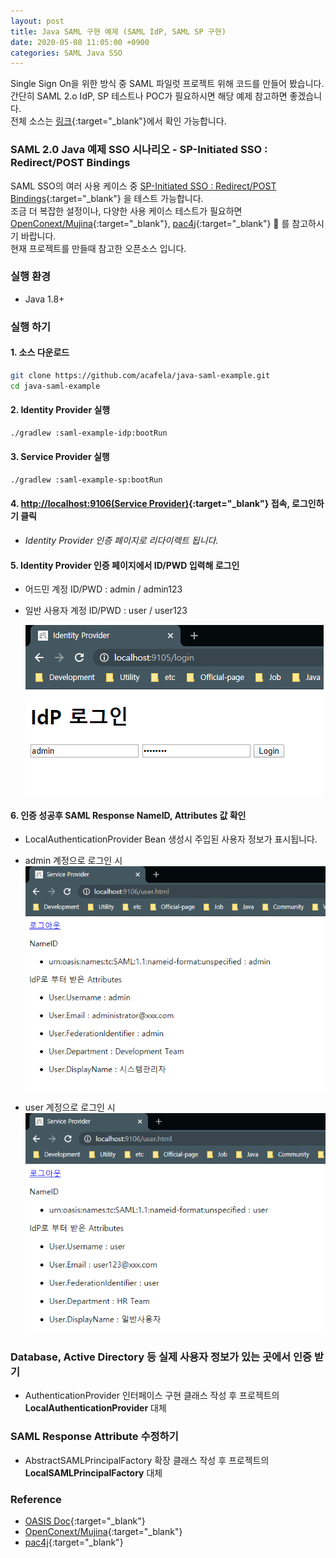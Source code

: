 ```yaml
---
layout: post
title: Java SAML 구현 예제 (SAML IdP, SAML SP 구현)
date: 2020-05-08 11:05:00 +0900
categories: SAML Java SSO
---
```


Single Sign On을 위한 방식 중 SAML 파일럿 프로젝트 위해 코드를 만들어 봤습니다.  
간단히 SAML 2.o IdP, SP 테스트나 POC가 필요하시면 해당 예제 참고하면 좋겠습니다.  
전체 소스는 [링크](https://github.com/acafela/java-saml-example){:target="_blank"}에서 확인 가능합니다.  

### SAML 2.0 Java 예제 SSO 시나리오 - SP-Initiated SSO : Redirect/POST Bindings

SAML SSO의 여러 사용 케이스 중 [SP-Initiated SSO : Redirect/POST Bindings](http://docs.oasis-open.org/security/saml/Post2.0/sstc-saml-tech-overview-2.0-cd-02.html#5.1.2.SP-Initiated%20SSO:%20%20Redirect/POST%20Bindings|outline){:target="_blank"} 을 테스트 가능합니다.  
조금 더 복잡한 설정이나, 다양한 사용 케이스 테스트가 필요하면 [OpenConext/Mujina](https://github.com/OpenConext/Mujina){:target="_blank"}, [pac4j](https://github.com/pac4j/pac4j){:target="_blank"} 🙏 를 참고하시기 바랍니다.  
현재 프로젝트를 만들때 참고한 오픈소스 입니다.

### 실행 환경

- Java 1.8+

### 실행 하기

#### 1. 소스 다운로드

```bash
git clone https://github.com/acafela/java-saml-example.git
cd java-saml-example
```

#### 2. Identity Provider 실행

```bash
./gradlew :saml-example-idp:bootRun
```

#### 3. Service Provider 실행

```bash
./gradlew :saml-example-sp:bootRun
```

#### 4. [http://localhost:9106(Service Provider)](http://localhost:9106){:target="_blank"} 접속, 로그인하기 클릭

- _Identity Provider 인증 페이지로 리다이렉트 됩니다._

#### 5. Identity Provider 인증 페이지에서 ID/PWD 입력해 로그인

- 어드민 계정 ID/PWD : admin / admin123  
- 일반 사용자 계정 ID/PWD : user / user123  

  ![Java SAML Example 인증 화면](/assets/capture/java-saml-example-capture1.PNG)

#### 6. 인증 성공후 SAML Response NameID, Attributes 값 확인

- LocalAuthenticationProvider Bean 생성시 주입된 사용자 정보가 표시됩니다.

- admin 계정으로 로그인 시  
  ![Java SAML Example 인증 완료 화면1](/assets/capture/java-saml-example-capture2.PNG)

- user 계정으로 로그인 시  
  ![Java SAML Example 인증 완료 화면2](/assets/capture/java-saml-example-capture3.PNG)

### Database, Active Directory 등 실제 사용자 정보가 있는 곳에서 인증 받기

- AuthenticationProvider 인터페이스 구현 클래스 작성 후 프로젝트의 **LocalAuthenticationProvider** 대체

### SAML Response Attribute 수정하기

- AbstractSAMLPrincipalFactory 확장 클래스 작성 후 프로젝트의 **LocalSAMLPrincipalFactory** 대체

### Reference

- [OASIS Doc](http://docs.oasis-open.org/security/saml/Post2.0/sstc-saml-tech-overview-2.0.html){:target="_blank"}
- [OpenConext/Mujina](https://github.com/OpenConext/Mujina){:target="_blank"}
- [pac4j](https://github.com/pac4j/pac4j){:target="_blank"}
